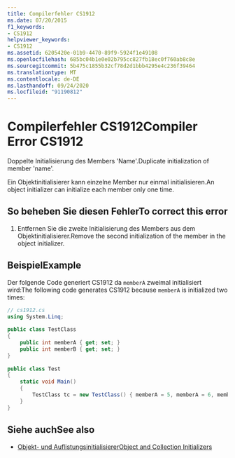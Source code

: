 ```yaml
---
title: Compilerfehler CS1912
ms.date: 07/20/2015
f1_keywords:
- CS1912
helpviewer_keywords:
- CS1912
ms.assetid: 6205420e-01b9-4470-89f9-5924f1e49108
ms.openlocfilehash: 685bc04b1e0e02b795cc827fb18ec0f760ab8c8e
ms.sourcegitcommit: 5b475c1855b32cf78d2d1bbb4295e4c236f39464
ms.translationtype: MT
ms.contentlocale: de-DE
ms.lasthandoff: 09/24/2020
ms.locfileid: "91190812"
---
```

# <a name="compiler-error-cs1912"></a><span data-ttu-id="906d8-102">Compilerfehler CS1912</span><span class="sxs-lookup"><span data-stu-id="906d8-102">Compiler Error CS1912</span></span>

<span data-ttu-id="906d8-103">Doppelte Initialisierung des Members 'Name'.</span><span class="sxs-lookup"><span data-stu-id="906d8-103">Duplicate initialization of member 'name'.</span></span>  
  
 <span data-ttu-id="906d8-104">Ein Objektinitialisierer kann einzelne Member nur einmal initialisieren.</span><span class="sxs-lookup"><span data-stu-id="906d8-104">An object initializer can initialize each member only one time.</span></span>  
  
## <a name="to-correct-this-error"></a><span data-ttu-id="906d8-105">So beheben Sie diesen Fehler</span><span class="sxs-lookup"><span data-stu-id="906d8-105">To correct this error</span></span>  
  
1. <span data-ttu-id="906d8-106">Entfernen Sie die zweite Initialisierung des Members aus dem Objektinitialisierer.</span><span class="sxs-lookup"><span data-stu-id="906d8-106">Remove the second initialization of the member in the object initializer.</span></span>  
  
## <a name="example"></a><span data-ttu-id="906d8-107">Beispiel</span><span class="sxs-lookup"><span data-stu-id="906d8-107">Example</span></span>  

 <span data-ttu-id="906d8-108">Der folgende Code generiert CS1912 da `memberA` zweimal initialisiert wird:</span><span class="sxs-lookup"><span data-stu-id="906d8-108">The following code generates CS1912 because `memberA` is initialized two times:</span></span>  
  
```csharp  
// cs1912.cs  
using System.Linq;  
  
public class TestClass  
{  
    public int memberA { get; set; }  
    public int memberB { get; set; }  
}  
  
public class Test  
{  
    static void Main()  
    {  
        TestClass tc = new TestClass() { memberA = 5, memberA = 6, memberB = 2}; // CS1912  
    }  
}  
```  
  
## <a name="see-also"></a><span data-ttu-id="906d8-109">Siehe auch</span><span class="sxs-lookup"><span data-stu-id="906d8-109">See also</span></span>

- [<span data-ttu-id="906d8-110">Objekt- und Auflistungsinitialisierer</span><span class="sxs-lookup"><span data-stu-id="906d8-110">Object and Collection Initializers</span></span>](../programming-guide/classes-and-structs/object-and-collection-initializers.md)
